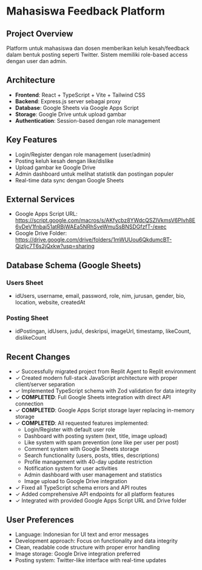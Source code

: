 # Mahasiswa Feedback Platform

## Project Overview
Platform untuk mahasiswa dan dosen memberikan keluh kesah/feedback dalam bentuk posting seperti Twitter. Sistem memiliki role-based access dengan user dan admin.

## Architecture
- **Frontend**: React + TypeScript + Vite + Tailwind CSS
- **Backend**: Express.js server sebagai proxy
- **Database**: Google Sheets via Google Apps Script
- **Storage**: Google Drive untuk upload gambar
- **Authentication**: Session-based dengan role management

## Key Features
- Login/Register dengan role management (user/admin)
- Posting keluh kesah dengan like/dislike
- Upload gambar ke Google Drive
- Admin dashboard untuk melihat statistik dan postingan populer
- Real-time data sync dengan Google Sheets

## External Services
- Google Apps Script URL: https://script.google.com/macros/s/AKfycbz8YWdcQSZlVkmsV6PIvh8E6vDeV1fnbaj51atRBjWAEa5NRhSveWmuSsBNSDGfzfT-/exec
- Google Drive Folder: https://drive.google.com/drive/folders/1mWUUou6QkdumcBT-Qizljc7T6s2jQxkw?usp=sharing

## Database Schema (Google Sheets)

### Users Sheet
- idUsers, username, email, password, role, nim, jurusan, gender, bio, location, website, createdAt

### Posting Sheet  
- idPostingan, idUsers, judul, deskripsi, imageUrl, timestamp, likeCount, dislikeCount

## Recent Changes
- ✓ Successfully migrated project from Replit Agent to Replit environment
- ✓ Created modern full-stack JavaScript architecture with proper client/server separation
- ✓ Implemented TypeScript schema with Zod validation for data integrity
- ✓ **COMPLETED**: Full Google Sheets integration with direct API connection
- ✓ **COMPLETED**: Google Apps Script storage layer replacing in-memory storage
- ✓ **COMPLETED**: All requested features implemented:
  - Login/Register with default user role
  - Dashboard with posting system (text, title, image upload)
  - Like system with spam prevention (one like per user per post)
  - Comment system with Google Sheets storage
  - Search functionality (users, posts, titles, descriptions)
  - Profile management with 40-day update restriction
  - Notification system for user activities
  - Admin dashboard with user management and statistics
  - Image upload to Google Drive integration
- ✓ Fixed all TypeScript schema errors and API routes
- ✓ Added comprehensive API endpoints for all platform features
- ✓ Integrated with provided Google Apps Script URL and Drive folder

## User Preferences
- Language: Indonesian for UI text and error messages
- Development approach: Focus on functionality and data integrity
- Clean, readable code structure with proper error handling
- Image storage: Google Drive integration preferred
- Posting system: Twitter-like interface with real-time updates